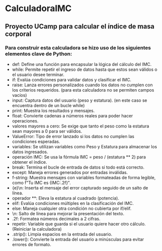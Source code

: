 # CalculadoraIMC
## Proyecto UCamp para calcular el índice de masa corporal

### Para construir esta calculadora se hizo uso de los siguientes elementos clave de Python:
- def: Define una función para encapsular la lógica del cálculo del IMC.
- while: Permite repetir el ingreso de datos hasta que estos sean válidos o el usuario desee terminar.
- if: Evalúa condiciones para validar datos y clasificar el IMC.
- raise: Lanza errores personalizados cuando los datos no cumplen con los criterios requeridos. (para esta calculadora no se permiten campos vacíos)
- input: Captura datos del usuario (peso y estatura). (en este caso se encuentra dentro de un bucle while)
- print: Muestra los resultados y mensajes.
- float: Convierte cadenas a números reales para poder hacer operaciones.
- valores mayores a cero: Se exige que tanto el peso como la estatura sean mayores a 0 para ser válidos.
- ValueError: Tipo de error lanzado si los datos no cumplen las condiciones esperadas.
- variables: Se utilizan variables como Peso y Estatura para almacenar los datos ingresados.
- operación IMC: Se usa la fórmula IMC = peso / (estatura ** 2) para obtener el índice.
- break: Termina el bucle de entrada de datos si todo está correcto.
- except: Maneja errores generados por entradas inválidas.
- f-string: Muestra mensajes con variables formateadas de forma legible, como f"Tu IMC es {IMC:.2f}".
- {e}\n: Inserta el mensaje del error capturado seguido de un salto de línea.
- operador **: Eleva la estatura al cuadrado (potencia).
- elif: Evalúa condiciones múltiples en la clasificación del IMC.
- else: Maneja cualquier otra condición no cubierta por if/elif.
- \n: Salto de línea para mejorar la presentación del texto.
- .2f: Formatea números decimales a 2 cifras.
- repetir: Variable que guarda si el usuario quiere hacer otro cálculo. (Reiniciar la calculadora)
- .strip(): Limpia espacios en la entrada del usuario.
- .lower(): Convierte la entrada del usuario a minúsculas para evitar errores de formato.

